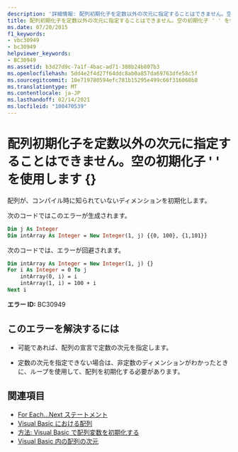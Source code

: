 ```yaml
---
description: '詳細情報: 配列初期化子を定数以外の次元に指定することはできません。空の初期化子を使用します。{}'
title: 配列初期化子を定数以外の次元に指定することはできません。空の初期化子 ' ' を使用します {}
ms.date: 07/20/2015
f1_keywords:
- vbc30949
- bc30949
helpviewer_keywords:
- BC30949
ms.assetid: b3d27d9c-7a1f-4bac-ad71-388b24b807b3
ms.openlocfilehash: 5dd4e2f4d27f64ddc8ab0a857da69763dfe58c5f
ms.sourcegitcommit: 10e719780594efc781b15295e499c66f316068b8
ms.translationtype: MT
ms.contentlocale: ja-JP
ms.lasthandoff: 02/14/2021
ms.locfileid: "100470539"
---
```

# <a name="array-initializer-cannot-be-specified-for-a-non-constant-dimension-use-the-empty-initializer-"></a>配列初期化子を定数以外の次元に指定することはできません。空の初期化子 ' ' を使用します {}

配列が、コンパイル時に知られていないディメンションを初期化します。  
  
 次のコードではこのエラーが生成されます。  
  
```vb  
Dim j As Integer  
Dim intArray As Integer = New Integer(1, j) {{0, 100}, {1,101}}  
```  
  
 次のコードでは、エラーが回避されます。  
  
```vb  
Dim intArray As Integer = New Integer(1, j) {}  
For i As Integer = 0 To j  
    intArray(0, i) = i  
    intArray(1, i) = 100 + i  
Next i  
```  
  
 **エラー ID:** BC30949  
  
## <a name="to-correct-this-error"></a>このエラーを解決するには  
  
- 可能であれば、配列の宣言で定数の次元を指定します。  
  
- 定数の次元を指定できない場合は、非定数のディメンションがわかったときに、ループを使用して、配列を初期化する必要があります。  
  
## <a name="see-also"></a>関連項目

- [For Each...Next ステートメント](../language-reference/statements/for-each-next-statement.md)
- [Visual Basic における配列](../programming-guide/language-features/arrays/index.md)
- [方法: Visual Basic で配列変数を初期化する](../programming-guide/language-features/arrays/how-to-initialize-an-array-variable.md)
- [Visual Basic 内の配列の次元](../programming-guide/language-features/arrays/array-dimensions.md)
